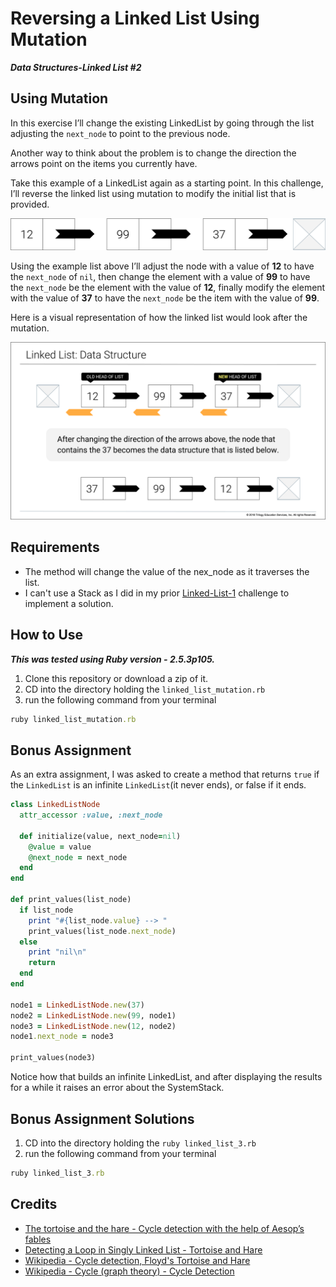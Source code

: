 # Reversing a Linked List Using Mutation

***Data Structures-Linked List #2***

## Using Mutation

In this exercise I’ll change the existing LinkedList by going through the list adjusting the `next_node` to point to the previous node.

Another way to think about the problem is to change the direction the arrows point on the items you currently have.

Take this example of a LinkedList again as a starting point.
In this challenge, I’ll reverse the linked list using mutation to modify the initial list that is provided.

![linked_list-2.png](images/linked_list-2.png)

Using the example list above I’ll adjust the node with a value of **12** to have the `next_node` of `nil`, then change the element with a value of **99** to have the `next_node` be the element with the value of **12**, finally modify the element with the value of **37** to have the `next_node` be the item with the value of **99**.

Here is a visual representation of how the linked list would look after the mutation.

![linked_list_reversal_explanation.png](images/linked_list_reversal_explanation.png)

## Requirements

* The method will change the value of the nex_node as it traverses the list.
* I can't use a Stack as I did in my prior [Linked-List-1](https://github.com/superboss74/Linked-List-1) challenge to implement a solution.

## How to Use

***This was tested using Ruby version - 2.5.3p105.***

1. Clone this repository or download a zip of it.
2. CD into the directory holding the `linked_list_mutation.rb`
3. run the following command from your terminal

```ruby
ruby linked_list_mutation.rb
```

## Bonus Assignment

As an extra assignment, I was asked to create a method that returns `true` if the `LinkedList` is an infinite `LinkedList`(it never ends), or false if it ends.

```ruby
class LinkedListNode
  attr_accessor :value, :next_node

  def initialize(value, next_node=nil)
    @value = value
    @next_node = next_node
  end
end

def print_values(list_node)
  if list_node
    print "#{list_node.value} --> "
    print_values(list_node.next_node)
  else
    print "nil\n"
    return
  end
end

node1 = LinkedListNode.new(37)
node2 = LinkedListNode.new(99, node1)
node3 = LinkedListNode.new(12, node2)
node1.next_node = node3

print_values(node3)
```

Notice how that builds an infinite LinkedList, and after displaying the results for a while it raises an error about the SystemStack.

## Bonus Assignment Solutions

1. CD into the directory holding the `ruby linked_list_3.rb`
2. run the following command from your terminal

```ruby
ruby linked_list_3.rb
```

## Credits

* [The tortoise and the hare - Cycle detection with the help of Aesop’s fables](https://mitchellkember.com/blog/post/tortoise-and-hare/)
* [Detecting a Loop in Singly Linked List - Tortoise and Hare](https://codingfreak.blogspot.com/2012/09/detecting-loop-in-singly-linked-list_22.html)
* [Wikipedia - Cycle detection, Floyd's Tortoise and Hare](https://en.wikipedia.org/wiki/Cycle_detection#Floyd.27s_Tortoise_and_Hare)
* [Wikipedia - Cycle (graph theory) - Cycle Detection](https://en.wikipedia.org/wiki/Cycle_(graph_theory)#Cycle_detection)
